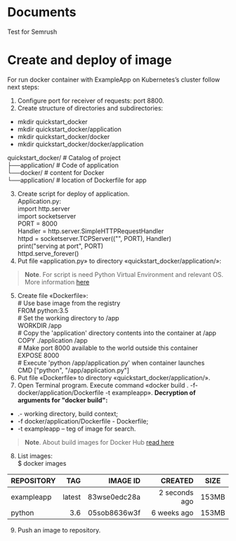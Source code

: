 # Documents
Test for Semrush
# Create and deploy of image
 For run docker container with ExampleApp on Kubernetes’s cluster follow next steps:
1. Configure port for receiver of requests: port 8800.
2. Create structure of directories and subdirectories:
  *	mkdir quickstart_docker
  *	mkdir quickstart_docker/application
  *	mkdir quickstart_docker/docker
  *	mkdir quickstart_docker/docker/application  
  
quickstart_docker/ # Catalog of project  
├──application/ # Code of application  
└──docker/ # content for Docker  
      └──application/ # location of Dockerfile for app 

3.	Create script for deploy of application.  
Application.py:  
   import http.server  
   import socketserver  
   PORT = 8000  
   Handler = http.server.SimpleHTTPRequestHandler  
   httpd = socketserver.TCPServer((&quot;&quot;, PORT), Handler)  
   print(&quot;serving at port&quot;, PORT)  
   httpd.serve_forever() 
4.	Put file «application.py» to directory «quickstart_docker/application/»:  
    
> **Note**. For script is need Python Virtual Environment and relevant OS. More information [here](http://https://hub.docker.com/)
5.	Create file «Dockerfile»:  
\# Use base image from the registry  
FROM python:3.5  
\# Set the working directory to /app  
WORKDIR /app  
\# Copy the &#39;application&#39; directory contents into the container at /app  
COPY ./application /app  
\# Make port 8000 available to the world outside this container  
EXPOSE 8000  
\# Execute &#39;python /app/application.py&#39; when container launches  
CMD [&quot;python&quot;, &quot;/app/application.py&quot;] 
6. Put file «Dockerfile» to directory «quickstart_docker/application/».  
7.	Open Terminal program. Execute command «docker build . -f-docker/application/Dockerfile -t exampleapp». 
 **Decryption of arguments for "docker build":**
* .- working directory, build context;
* -f docker/application/Dockerfile - Dockerfile;
* -t exampleapp – teg of image for search.
> **Note**. About build images for Docker Hub [read here](http://docs.docker.com/engine/reference/builder/)
8.	List images:  
$ docker images

| REPOSITORY     | TAG        | IMAGE ID     | CREATED       | SIZE    |
| :------------- | ---------: | -----------: | ------------: |:-------:|
| exampleapp     | latest     | 83wse0edc28a | 2 seconds ago | 153MB   |
| python         | 3.6        | 05sob8636w3f | 6 weeks ago   | 153MB   |


9.	Push an image to repository.
